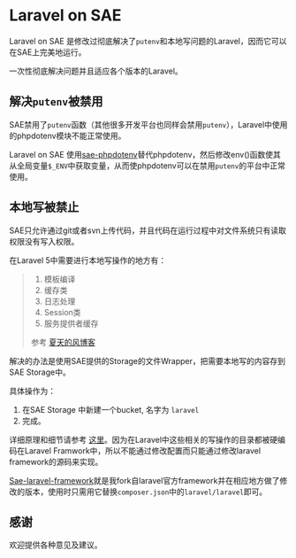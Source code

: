 # Laravel on SAE

Laravel on SAE 是修改过彻底解决了`putenv`和本地写问题的Laravel，因而它可以在SAE上完美地运行。

一次性彻底解决问题并且适应各个版本的Laravel。


## 解决`putenv`被禁用

SAE禁用了`putenv`函数（其他很多开发平台也同样会禁用`putenv`），Laravel中使用的phpdotenv模块不能正常使用。

Laravel on SAE 使用[sae-phpdotenv](https://github.com/litp/sae-phpdotenv)替代phpdotenv，然后修改env()函数使其从全局变量`$_ENV`中获取变量，从而使phpdotenv可以在禁用`putenv`的平台中正常使用。

## 本地写被禁止

SAE只允许通过git或者svn上传代码，并且代码在运行过程中对文件系统只有读取权限没有写入权限。

在Laravel 5中需要进行本地写操作的地方有：
> 1. 模板编译
> 2. 缓存类
> 3. 日志处理
> 4. Session类
> 5. 服务提供者缓存
> 
> 参考 [夏天的风博客](http://www.xtwind.com/laravel-5-1-on-sae.html)

解决的办法是使用SAE提供的Storage的文件Wrapper，把需要本地写的内容存到SAE Storage中。

具体操作为：
1. 在SAE Storage 中新建一个bucket, 名字为 `laravel`
2. 完成。

详细原理和细节请参考 [这里]()。因为在Laravel中这些相关的写操作的目录都被硬编码在Laravel Framwork中，所以不能通过修改配置而只能通过修改laravel framework的源码来实现。

[Sae-laravel-framework](https://github.com/litp/sae-laravel-framework)就是我fork自laravel官方framework并在相应地方做了修改的版本，使用时只需用它替换`composer.json`中的`laravel/laravel`即可。

## 感谢

欢迎提供各种意见及建议。
